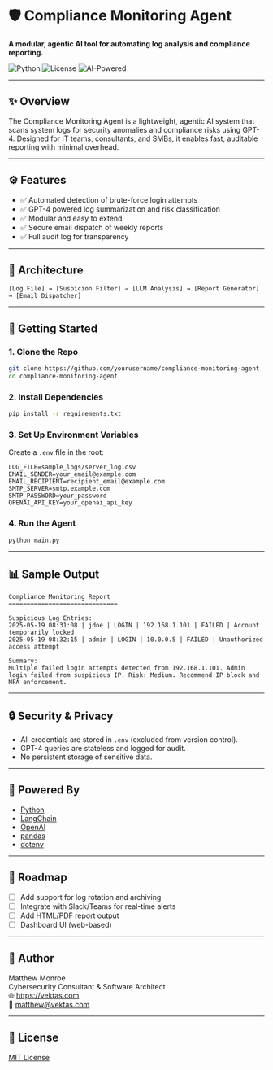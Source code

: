 # 🛡️ Compliance Monitoring Agent

**A modular, agentic AI tool for automating log analysis and compliance reporting.**

![Python](https://img.shields.io/badge/Python-3.11%2B-blue)
![License](https://img.shields.io/badge/license-MIT-green)
![AI-Powered](https://img.shields.io/badge/AI-GPT--4-powered-critical)

---

## ✨ Overview

The Compliance Monitoring Agent is a lightweight, agentic AI system that scans system logs for security anomalies and compliance risks using GPT-4. Designed for IT teams, consultants, and SMBs, it enables fast, auditable reporting with minimal overhead.

---

## ⚙️ Features

- ✅ Automated detection of brute-force login attempts
- ✅ GPT-4 powered log summarization and risk classification
- ✅ Modular and easy to extend
- ✅ Secure email dispatch of weekly reports
- ✅ Full audit log for transparency

---

## 🧱 Architecture

```
[Log File] → [Suspicion Filter] → [LLM Analysis] → [Report Generator] → [Email Dispatcher]
```

---

## 🚀 Getting Started

### 1. Clone the Repo

```bash
git clone https://github.com/yourusername/compliance-monitoring-agent
cd compliance-monitoring-agent
```

### 2. Install Dependencies

```bash
pip install -r requirements.txt
```

### 3. Set Up Environment Variables

Create a `.env` file in the root:

```env
LOG_FILE=sample_logs/server_log.csv
EMAIL_SENDER=your_email@example.com
EMAIL_RECIPIENT=recipient_email@example.com
SMTP_SERVER=smtp.example.com
SMTP_PASSWORD=your_password
OPENAI_API_KEY=your_openai_api_key
```

### 4. Run the Agent

```bash
python main.py
```

---

## 📊 Sample Output

```
Compliance Monitoring Report
==============================

Suspicious Log Entries:
2025-05-19 08:31:08 | jdoe | LOGIN | 192.168.1.101 | FAILED | Account temporarily locked
2025-05-19 08:32:15 | admin | LOGIN | 10.0.0.5 | FAILED | Unauthorized access attempt

Summary:
Multiple failed login attempts detected from 192.168.1.101. Admin login failed from suspicious IP. Risk: Medium. Recommend IP block and MFA enforcement.
```

---

## 🔒 Security & Privacy

- All credentials are stored in `.env` (excluded from version control).
- GPT-4 queries are stateless and logged for audit.
- No persistent storage of sensitive data.

---

## 🧠 Powered By

- [Python](https://www.python.org/)
- [LangChain](https://www.langchain.com/)
- [OpenAI](https://platform.openai.com/docs)
- [pandas](https://pandas.pydata.org/)
- [dotenv](https://pypi.org/project/python-dotenv/)

---

## 🧭 Roadmap

- [ ] Add support for log rotation and archiving
- [ ] Integrate with Slack/Teams for real-time alerts
- [ ] Add HTML/PDF report output
- [ ] Dashboard UI (web-based)

---

## 👤 Author

Matthew Monroe  
Cybersecurity Consultant & Software Architect  
🌐 https://vektas.com  
📧 matthew@vektas.com  

---

## 📄 License

[MIT License](LICENSE)
